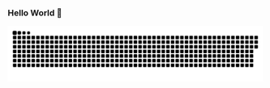 ### Hello World 🖖

<picture>
  <source media="(prefers-color-scheme: dark)" srcset="https://raw.githubusercontent.com/daniel-drumond/daniel-drumond/output/github-contribution-grid-snake-dark.svg">
  <source media="(prefers-color-scheme: light)" srcset="https://raw.githubusercontent.com/daniel-drumond/daniel-drumond/output/github-contribution-grid-snake.svg">
  <img alt="github contribution grid snake animation" src="https://raw.githubusercontent.com/daniel-drumond/daniel-drumond/output/github-contribution-grid-snake.svg">
</picture>

<!--
**daniel-drumond/daniel-drumond** is a ✨ _special_ ✨ repository because its `README.md` (this file) appears on your GitHub profile.

Here are some ideas to get you started:

- 🔭 I’m currently working on ...
- 🌱 I’m currently learning ...
- 👯 I’m looking to collaborate on ...
- 🤔 I’m looking for help with ...
- 💬 Ask me about ...
- 📫 How to reach me: ...
- 😄 Pronouns: ...
- ⚡ Fun fact: ...
-->
